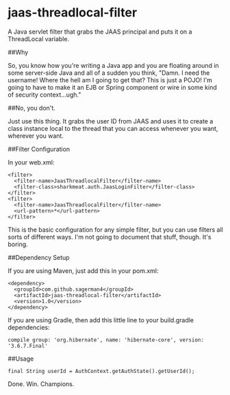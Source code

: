 # jaas-threadlocal-filter

A Java servlet filter that grabs the JAAS principal and puts it on a ThreadLocal variable.

##Why

So, you know how you're writing a Java app and you are floating around in some server-side Java and all of a sudden you think, "Damn.  I need the username! Where the hell am I going to get that? This is just a POJO! I'm going to have to make it an EJB or Spring component or wire in some kind of security context...ugh."

##No, you don't.

Just use this thing.  It grabs the user ID from JAAS and uses it to create a class instance local to the thread that you can access whenever you want, wherever you want.

##Filter Configuration

In your web.xml:

```
<filter>
  <filter-name>JaasThreadlocalFilter</filter-name>
  <filter-class>sharkmeat.auth.JaasLoginFilter</filter-class>
</filter>
<filter>
  <filter-name>JaasThreadlocalFilter</filter-name>
  <url-pattern>*</url-pattern>
</filter>
```

This is the basic configuration for any simple filter, but you can use filters all sorts of different ways.  I'm not going to document that stuff, though.  It's boring.

##Dependency Setup

If you are using Maven, just add this in your pom.xml:

```
<dependency>
  <groupId>com.github.sagerman4</groupId>
  <artifactId>jaas-threadlocal-filter</artifactId>
  <version>1.0</version>
</dependency>
```

If you are using Gradle, then add this little line to your build.gradle dependencies:

```
compile group: 'org.hibernate', name: 'hibernate-core', version: '3.6.7.Final'
```

##Usage

```
final String userId = AuthContext.getAuthState().getUserId();
```

Done.  Win.  Champions.
